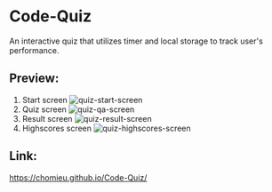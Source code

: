 # Code-Quiz
<p> An interactive quiz that utilizes timer and local storage to track user's performance.</p>

## Preview:
1. Start screen <img alt="quiz-start-screen" src="https://i.imgur.com/dtTsdCU.png">
2. Quiz screen <img alt="quiz-qa-screen" src="https://i.imgur.com/E37I42p.png">
3. Result screen <img alt="quiz-result-screen" src="https://i.imgur.com/SbODIex.png">
4. Highscores screen <img alt="quiz-highscores-screen" src="https://i.imgur.com/zna7e1U.png">

## Link:
<https://chomieu.github.io/Code-Quiz/>
